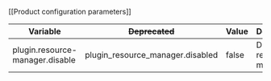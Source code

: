 [[Product configuration parameters]]

| Variable                        | ~~Deprecated~~                   | Value | Description               |
|---------------------------------|----------------------------------|-------|---------------------------|
| plugin.resource-manager.disable | plugin_resource_manager.disabled | false | Disables resource manager |